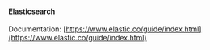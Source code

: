 #### Elasticsearch

Documentation: [https://www.elastic.co/guide/index.html](https://www.elastic.co/guide/index.html)